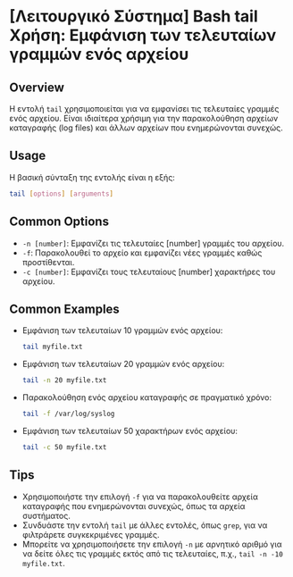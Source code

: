 # [Λειτουργικό Σύστημα] Bash tail Χρήση: Εμφάνιση των τελευταίων γραμμών ενός αρχείου

## Overview
Η εντολή `tail` χρησιμοποιείται για να εμφανίσει τις τελευταίες γραμμές ενός αρχείου. Είναι ιδιαίτερα χρήσιμη για την παρακολούθηση αρχείων καταγραφής (log files) και άλλων αρχείων που ενημερώνονται συνεχώς.

## Usage
Η βασική σύνταξη της εντολής είναι η εξής:

```bash
tail [options] [arguments]
```

## Common Options
- `-n [number]`: Εμφανίζει τις τελευταίες [number] γραμμές του αρχείου.
- `-f`: Παρακολουθεί το αρχείο και εμφανίζει νέες γραμμές καθώς προστίθενται.
- `-c [number]`: Εμφανίζει τους τελευταίους [number] χαρακτήρες του αρχείου.

## Common Examples
- Εμφάνιση των τελευταίων 10 γραμμών ενός αρχείου:
  ```bash
  tail myfile.txt
  ```

- Εμφάνιση των τελευταίων 20 γραμμών ενός αρχείου:
  ```bash
  tail -n 20 myfile.txt
  ```

- Παρακολούθηση ενός αρχείου καταγραφής σε πραγματικό χρόνο:
  ```bash
  tail -f /var/log/syslog
  ```

- Εμφάνιση των τελευταίων 50 χαρακτήρων ενός αρχείου:
  ```bash
  tail -c 50 myfile.txt
  ```

## Tips
- Χρησιμοποιήστε την επιλογή `-f` για να παρακολουθείτε αρχεία καταγραφής που ενημερώνονται συνεχώς, όπως τα αρχεία συστήματος.
- Συνδυάστε την εντολή `tail` με άλλες εντολές, όπως `grep`, για να φιλτράρετε συγκεκριμένες γραμμές.
- Μπορείτε να χρησιμοποιήσετε την επιλογή `-n` με αρνητικό αριθμό για να δείτε όλες τις γραμμές εκτός από τις τελευταίες, π.χ., `tail -n -10 myfile.txt`.